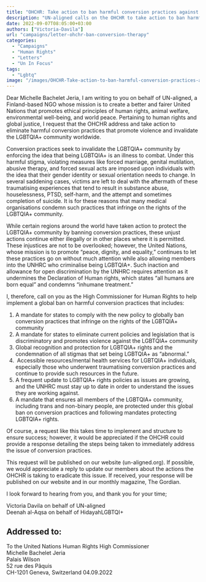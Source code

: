 ```yaml
---
title: "OHCHR: Take action to ban harmful conversion practices against LGBTQIA+"
description: "UN-aligned calls on the OHCHR to take action to ban harmful conversion practices against LGBTQ+"
date: 2022-09-07T08:05:00+03:00
authors: ["Victoria-Davila"]
url: "campaigns/letter-ohchr-ban-conversion-therapy"
categories: 
  - "Campaigns"
  - "Human Rights"
  - "Letters"
  - "Un In Focus"
tags: 
  - "Lgbtq"
image: "/images/OHCHR-Take-action-to-ban-harmful-conversion-practices-against-LGBTQIA-.jpg"
---
```


Dear Michelle Bachelet Jeria, I am writing to you on behalf of UN-aligned, a Finland-based NGO whose mission is to create a better and fairer United Nations that promotes ethical principles of human rights, animal welfare, environmental well-being, and world peace. Pertaining to human rights and global justice, I request that the OHCHR address and take action to eliminate harmful conversion practices that promote violence and invalidate the LGBTQIA+ community worldwide. 

Conversion practices seek to invalidate the LGBTQIA+ community by enforcing the idea that being LGBTQIA+ is an illness to combat. Under this harmful stigma, violating measures like forced marriage, genital mutilation, abusive therapy, and forced sexual acts are imposed upon individuals with the idea that their gender identity or sexual orientation needs to change. In several saddening cases, victims are left to deal with the aftermath of these traumatising experiences that tend to result in substance abuse, houselessness, PTSD, self-harm, and the attempt and sometimes completion of suicide. It is for these reasons that many medical organisations condemn such practices that infringe on the rights of the LGBTQIA+ community. 

While certain regions around the world have taken action to protect the LGBTQIA+ community by banning conversion practices, these unjust actions continue either illegally or in other places where it is permitted. These injustices are not to be overlooked; however, the United Nations, whose mission is to promote “peace, dignity, and equality,” continues to let these practices go on without much attention while also allowing members into the UNHRC who criminalise being LGBTQIA+. Such inaction and allowance for open discrimination by the UNHRC requires attention as it undermines the Declaration of Human rights, which states “all humans are born equal” and condemns “inhumane treatment.” 

I, therefore, call on you as the High Commissioner for Human Rights to help implement a global ban on harmful conversion practices that includes:

1. A mandate for states to comply with the new policy to globally ban conversion practices that infringe on the rights of the LGBTQIA+ community
2. A mandate for states to eliminate current policies and legislation that is discriminatory and promotes violence against the LGBTQIA+ community
3. Global recognition and protection for LGBTQIA+ rights and the condemnation of all stigmas that set being LGBTQIA+ as “abnormal.”
4.  Accessible resources/mental health services for LGBTQIA+ individuals, especially those who underwent traumatising conversion practices and continue to provide such resources in the future. 
5. A frequent update to LGBTQIA+ rights policies as issues are growing, and the UNHRC must stay up to date in order to understand the issues they are working against.
6. A mandate that ensures all members of the LGBTQIA+ community, including trans and non-binary people, are protected under this global ban on conversion practices and following mandates protecting LGBTQIA+ rights.   

Of course, a request like this takes time to implement and structure to ensure success; however, it would be appreciated if the OHCHR could provide a response detailing the steps being taken to immediately address the issue of conversion practices. 

This request will be published on our website (un-aligned.org). If possible, we would appreciate a reply to update our members about the actions the OHCHR is taking to eradicate this issue. If received, your response will be published on our website and in our monthly magazine, The Gordian.

I look forward to hearing from you, and thank you for your time; 

Victoria Davila on behalf of UN-aligned  
Deenah al-Aqsa on behalf of HidayahLGBTQI+

## Addressed to:

To the United Nations Human Rights High Commissioner  
Michelle Bachelet Jeria  
Palais Wilson   
52 rue des Pâquis   
CH-1201 Geneva, Switzerland
04.09.2022  
